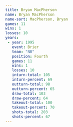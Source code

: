 ```yaml
---
title: Bryan MacPherson
name: Bryan MacPherson
name-sort: MacPherson, Bryan
games: 11
wins: 1
losses: 10
years:
 - year: 1995
   event: Brier
   team: "NB"
   position: Fourth
   games: 11
   wins: 1
   losses: 10
   inturn-total: 105
   inturn-percent: 69
   outturn-total: 98
   outturn-percent: 65
   draw-total: 103
   draw-percent: 64
   takeout-total: 100
   takeout-percent: 70
   shots-total: 203
   shots-percent: 67
---
```

